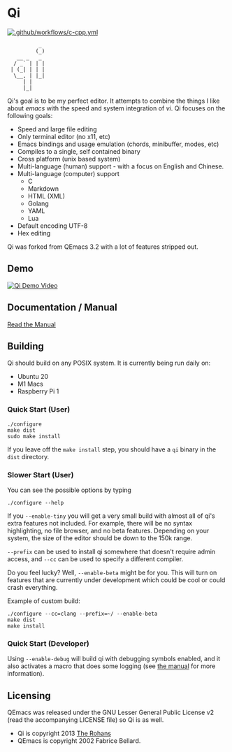 # Qi

[![.github/workflows/c-cpp.yml](https://github.com/TheRohans/qi/actions/workflows/c-cpp.yml/badge.svg)](https://github.com/TheRohans/qi/actions/workflows/c-cpp.yml)

```
          _ 
         (_)
   __ _   _ 
  / _` | | |
 | (_| | | |
  \__, | |_|
     | |    
     |_|    

```

Qi's goal is to be my perfect editor. It attempts to combine the things I
like about _emacs_ with the speed and system integration of _vi_. Qi focuses
on the following goals:

- Speed and large file editing
- Only terminal editor (no x11, etc)
- Emacs bindings and usage emulation (chords, minibuffer, modes, etc)
- Compiles to a single, self contained binary
- Cross platform (unix based system)
- Multi-language (human) support - with a focus on English and Chinese.
- Multi-language (computer) support
	- C
	- Markdown
	- HTML (XML)
	- Golang
	- YAML
	- Lua
- Default encoding UTF-8
- Hex editing

Qi was forked from QEmacs 3.2 with a lot of features stripped out.

## Demo

[![Qi Demo Video](https://img.youtube.com/vi/Gap4lMlfPBM/0.jpg)](https://www.youtube.com/watch?v=Gap4lMlfPBM)

## Documentation / Manual

[Read the Manual](doc/manual.md)

## Building

Qi should build on any POSIX system. It is currently being run daily on:
- Ubuntu 20
- M1 Macs
- Raspberry Pi 1

### Quick Start (User)

```shell
./configure
make dist
sudo make install
```

If you leave off the `make install` step, you should have a `qi` binary in the `dist` directory.

### Slower Start (User)

You can see the possible options by typing 

```shell
./configure --help
```

If you `--enable-tiny` you will get a very small build with almost all of qi's extra features not included. For example, there will be no syntax highlighting, no file browser, and no beta features. Depending on your system, the size of the editor should be down to the 150k range.

`--prefix` can be used to install qi somewhere that doesn't require admin access, and `--cc` can be used to specify a different compiler.

Do you feel lucky? Well, `--enable-beta` might be for you. This will turn on features that are currently under development which could be cool or could crash everything.

Example of custom build:

```shell
./configure --cc=clang --prefix=~/ --enable-beta
make dist
make install
```

### Quick Start (Developer)

Using `--enable-debug` will build qi with debugging symbols enabled, and it also activates a macro that does some logging (see [the manual](doc/manual.md#developers-guide) for more information).

## Licensing

QEmacs was released under the GNU Lesser General Public License v2 (read the
accompanying LICENSE file) so Qi is as well.

- Qi is copyright 2013 [The Rohans][rohans]
- QEmacs is copyright 2002 Fabrice Bellard.

[qi]: http://en.wikipedia.org/wiki/Qi
[rohans]: http://therohans.com
